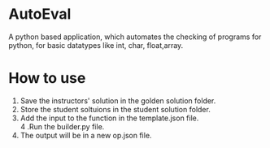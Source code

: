 # AutoEval
A python based application, which automates the checking of programs for python, for basic datatypes like int, char, float,array.

# How to use
  1. Save the instructors' solution in the golden solution folder.   
  2. Store the student soltuions in the student solution folder.   
  3. Add the input to the function in the template.json file.   
  4 .Run the builder.py file.   
  5. The output will be in a new op.json file.   
